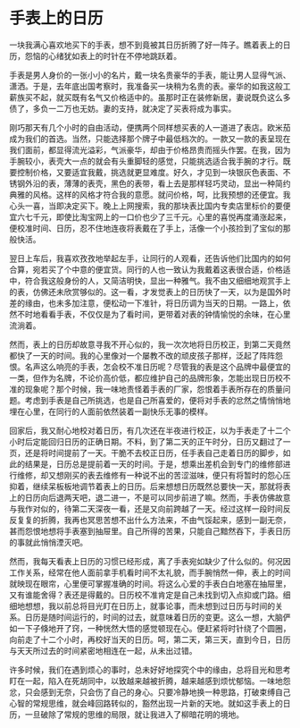 <link href="../../../css/style.css" rel="stylesheet" type="text/css" />

# 手表上的日历

<div class="p">

<div class="p">

一块我满心喜欢地买下的手表，想不到竟被其日历折腾了好一阵子。瞧着表上的日历，怨恼的心绪犹如表上的时针在不停地跳跃着。

手表是男人身价的一张小小的名片，戴一块名贵豪华的手表，能让男人显得气派、潇洒。于是，去年底出国考察时，我准备买一块稍为名贵的表。豪华的如我这般工薪族买不起，就买既有名气又价格适中的。虽那时正在装修新居，妻说既负这么多债了，多负一二万也无妨。妻的支持，就决定了买表将成为事实。

刚巧那天有几个小时的自由活动，便携两个同样想买表的人一道进了表店。欧米茄成为我们的首选。当然，只能选择那个牌子中最低档次的。一款又一款的表呈现在我们面前，都显得流光溢彩，气派豪华，却由于价格昂贵而摇头作罢。在我，因为手腕较小，表壳大一点的就会有头重脚轻的感觉，只能挑选适合我手腕的才行。既要控制价格，又要适宜我戴，挑选就更显难度。好久，才见到一块银灰色表面、不锈钢外沿的表，薄薄的表壳，黑色的表带，看上去是那样轻巧灵动，显出一种简约典雅的风格。这样的风格才符合我的意愿。就问价格，呵，比我预想的还便宜。我心头一喜，当即决定买下。晚上上网搜索，我的那块表比国内专卖店里标价的要便宜六七千元，即使比淘宝网上的一口价也少了三千元。心里的喜悦再度涌涨起来，便校准时间、日历，忍不住地连夜将表戴在了手上，活像一个小孩捡到了宝似的那般快活。

翌日上车后，我喜欢孜孜地举起左手，让同行的人观看，还告诉他们比国内的如何合算，宛若买了个中意的便宜货。同行的人也一致认为我戴着这表很合适，价格适中，符合我这般身份的人，又简洁明快，显出一种雅气。我不由又细细地观赏手上的表，仿佛还未欣赏够似的。这一看，才发觉表上的日历快了一天，以为是国外时差的缘由，也未多加注意，便松动一下准针，将日历调为当天的日期。一路上，依然不时地看看手表，不仅仅是为了看时间，更带着对表的钟情愉悦的余味，在心里流淌着。

然而，表上的日历却故意寻我不开心似的，我一次次地将日历校正，到第二天竟然都快了一天的时间。我的心里像对一个屡教不改的顽皮孩子那样，泛起了阵阵怨恨。名声这么响亮的手表，怎会校不准日历呢？尽管我的表是这个品牌中最便宜的一类，但作为名牌，不论价高价低，都应维护自己的品牌形象，怎能出现日历校不准的现象呢？那个时候，我一味地责怪着手表的厂家，怨恨着手表所存在的质量问题。考虑到手表是自己所挑选，也是自己所喜爱的，便将对手表的忿然之情悄悄地埋在心里，在同行的人面前依然装着一副快乐无事的模样。

回家后，我又耐心地校对着日历，有几次还在半夜进行校正，以为手表走了十二个小时后定能回归日历的正确日期。不料，到了第二天的正午时分，日历又翻过了一页，还是将时间提前了一天。干脆不去校正日历，任手表自己走着日历的脚步，如此的结果是，日历总是提前着一天的时间。于是，想乘出差机会到专门的维修部进行维修，却又想刚买的表去维修有一种说不出的苦涩滋味，便只有将暂时的怨心压抑着，继续呆板板地调节着表上的日历。后来想想日历既然总要快一天，那就将表上的日历向后退两天吧，退二进一，不是可以同步前进了嘛。然而，手表仿佛故意与我作对似的，待第二天深夜一看，还是又向前跨越了一天。经过这样一段时间反反复复的折腾，我再也冥思苦想不出什么方法来，不由气馁起来，感到一副无奈，甚而怨恨地想将手表塞到抽屉里。自己所得的苦果，只能自己黯然吞下，手表日历的事就此悄悄湮灭吧。

然而，我每天看表上日历的习惯已经形成，离了手表宛如缺少了什么似的。何况因工作关系，经常在他人面前拿手机看时间不太礼貌，而手腕悄然一伸，表上的时间就映现在眼帘，心里便可掌握准确的时间。将这么心爱的手表白白地塞在抽屉里，又有谁能舍得？表还是得戴的。日历校不准肯定是自己未找到切入点抑或门路。细细地想想，我以前总将目光盯在日历上，就事论事，而未想到过日历与时间的关系。日历是随时间运行的，时间的过去，就意味着日历的变更。这么一想，大脑俨如一下子倏地开了窍，一种恍然大悟的感觉顿现在心。便赶紧将时针绕了个圆圈，向前走了十二个小时，再校好当天的日历。呵，第二天，第三天，直到今日，日历与天天所过去的时间紧密地相连在一起，从未出过错。

许多时候，我们在遇到烦心的事时，总未好好地探究个中的缘由，总将目光和思考盯在一起，陷入在死胡同中，以致越来越被折腾，越来越感到烦忧郁恼。一味地怨忿，只会感到无奈，只会伤了自己的身心。只要冷静地换一种思路，打破束缚自己心智的常规思维，就会峰回路转似的，豁然出现一片新的天地。就如这手表上的日历，一旦破除了常规的思维的局限，就让我进入了柳暗花明的境地。
